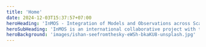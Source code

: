 ```yaml
---
title: 'Home'
date: 2024-12-03T15:37:57+07:00
heroHeading: 'InMOS - Integration of Models and Observations across Scales'
heroSubHeading: 'InMOS is an international collaborative project with the primary objective to produce a robust global synthesis of the cycling, redistribution and storage of carbon, O_2, and heat in the ocean since pre-industrial times.'
heroBackground: 'images/ishan-seefromthesky-eWSh-bkaKU8-unsplash.jpg'
---
```

